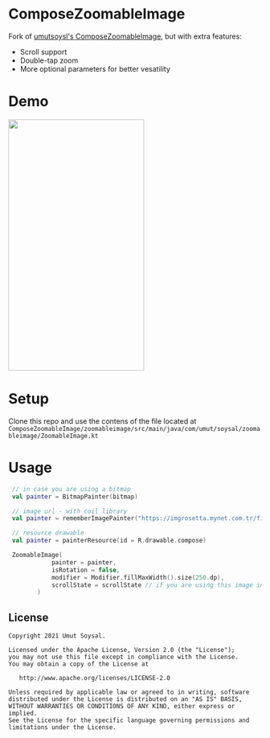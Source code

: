 # ComposeZoomableImage
Fork of [umutsoysl's ComposeZoomableImage](https://github.com/umutsoysl/ComposeZoomableImage), but with extra features:

- Scroll support
- Double-tap zoom
- More optional parameters for better vesatility

# Demo

<img src="gif/demo.gif" width="270" height="500"/>


# Setup

Clone this repo and use the contens of the file located at 
```ComposeZoomableImage/zoomableimage/src/main/java/com/umut/soysal/zoomableimage/ZoomableImage.kt```


# Usage

```kotlin
 // in case you are using a bitmap
 val painter = BitmapPainter(bitmap)

 // image url - with coil library
 val painter = rememberImagePainter("https://imgrosetta.mynet.com.tr/file/12220872/12220872-1200x824.jpg")

 // resource drawable
 val painter = painterResource(id = R.drawable.compose)

 ZoomableImage(
            painter = painter,
            isRotation = false,
            modifier = Modifier.fillMaxWidth().size(250.dp),
            scrollState = scrollState // if you are using this image inside a scrollable component
        )

```


License
--------


    Copyright 2021 Umut Soysal.

    Licensed under the Apache License, Version 2.0 (the "License");
    you may not use this file except in compliance with the License.
    You may obtain a copy of the License at

       http://www.apache.org/licenses/LICENSE-2.0

    Unless required by applicable law or agreed to in writing, software
    distributed under the License is distributed on an "AS IS" BASIS,
    WITHOUT WARRANTIES OR CONDITIONS OF ANY KIND, either express or implied.
    See the License for the specific language governing permissions and
    limitations under the License.
